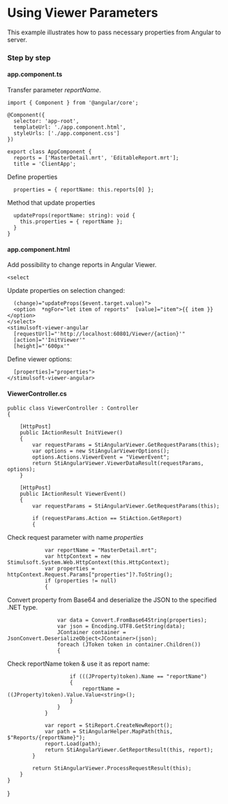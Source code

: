 # Using Viewer Parameters

This example illustrates how to pass necessary properties from Angular to server.

### Step by step

#### app.component.ts

Transfer  parameter *reportName*. 

    import { Component } from '@angular/core';
    
    @Component({
      selector: 'app-root',
      templateUrl: './app.component.html',
      styleUrls: ['./app.component.css']
    })
    
    export class AppComponent {
      reports = ['MasterDetail.mrt', 'EditableReport.mrt'];
      title = 'ClientApp';
Define properties

      properties = { reportName: this.reports[0] };
      
Method that update properties
      
      updateProps(reportName: string): void {
        this.properties = { reportName };
      }
    }


####  app.component.html

Add possibility to change reports in Angular Viewer.

    <select  
Update properties on selection changed:
    
      (change)="updateProps($event.target.value)">    
      <option  *ngFor="let item of reports"  [value]="item">{{ item }}</option>
    </select>
    <stimulsoft-viewer-angular
      [requestUrl]="'http://localhost:60801/Viewer/{action}'"
      [action]="'InitViewer'"
      [height]="'600px'"
      
 Define viewer options:
 
      [properties]="properties">
    </stimulsoft-viewer-angular>
    
#### ViewerController.cs
   
    public class ViewerController : Controller
    {

        [HttpPost]
        public IActionResult InitViewer()
        {
            var requestParams = StiAngularViewer.GetRequestParams(this);
            var options = new StiAngularViewerOptions();
            options.Actions.ViewerEvent = "ViewerEvent";
            return StiAngularViewer.ViewerDataResult(requestParams, options);
        }

        [HttpPost]
        public IActionResult ViewerEvent()
        {
            var requestParams = StiAngularViewer.GetRequestParams(this);

            if (requestParams.Action == StiAction.GetReport)
            {
Check request parameter with name *properties*

                var reportName = "MasterDetail.mrt";
                var httpContext = new Stimulsoft.System.Web.HttpContext(this.HttpContext);
                var properties = httpContext.Request.Params["properties"]?.ToString();
                if (properties != null)
                {
Convert property from Base64 and deserialize the JSON to the specified .NET type.

                    var data = Convert.FromBase64String(properties);
                    var json = Encoding.UTF8.GetString(data);
                    JContainer container = JsonConvert.DeserializeObject<JContainer>(json);
                    foreach (JToken token in container.Children())
                    {
Check reportName token & use it as report name:

                        if (((JProperty)token).Name == "reportName")
                        {
                            reportName = ((JProperty)token).Value.Value<string>();
                        }
                    }
                }

                var report = StiReport.CreateNewReport();
                var path = StiAngularHelper.MapPath(this, $"Reports/{reportName}");
                report.Load(path);
                return StiAngularViewer.GetReportResult(this, report);
            }

            return StiAngularViewer.ProcessRequestResult(this);
        }
    }
}
